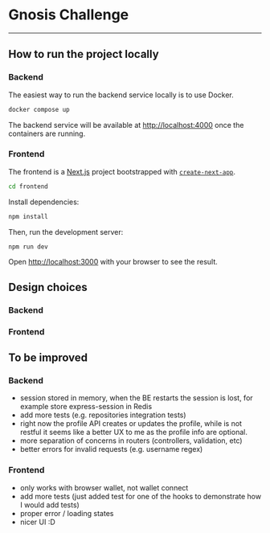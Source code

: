 # Gnosis Challenge
---

## How to run the project locally

### Backend

The easiest way to run the backend service locally is to use Docker.

```bash
docker compose up
```

The backend service will be available at [http://localhost:4000](http://localhost:4000) once the containers are running.

### Frontend

The frontend is a [Next.js](https://nextjs.org) project bootstrapped with [`create-next-app`](https://nextjs.org/docs/app/api-reference/cli/create-next-app).

```bash
cd frontend
```

Install dependencies:

```bash
npm install
```

Then, run the development server:

```bash
npm run dev
```

Open [http://localhost:3000](http://localhost:3000) with your browser to see the result.

## Design choices

### Backend

### Frontend


## To be improved

### Backend

- session stored in memory, when the BE restarts the session is lost, for example store express-session in Redis
- add more tests (e.g. repositories integration tests)
- right now the profile API creates or updates the profile, while is not restful it seems like a better UX to me as the profile info are optional.
- more separation of concerns in routers (controllers, validation, etc)
- better errors for invalid requests (e.g. username regex)

### Frontend

- only works with browser wallet, not wallet connect
- add more tests (just added test for one of the hooks to demonstrate how I would add tests)
- proper error / loading states
- nicer UI :D
